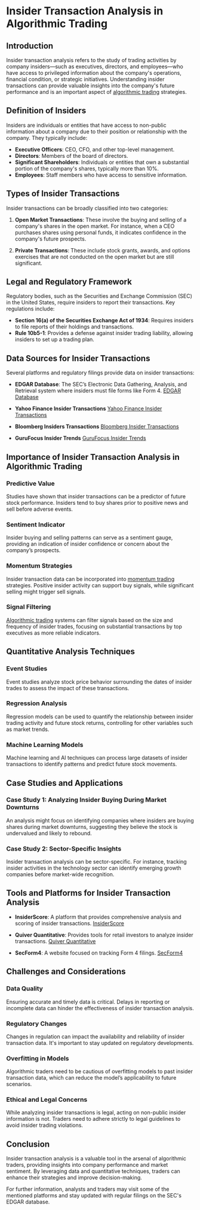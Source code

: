 # Insider Transaction Analysis in Algorithmic Trading

## Introduction
Insider transaction analysis refers to the study of trading activities by company insiders—such as executives, directors, and employees—who have access to privileged information about the company's operations, financial condition, or strategic initiatives. Understanding insider transactions can provide valuable insights into the company's future performance and is an important aspect of [algorithmic trading](../a/algorithmic_trading.md) strategies.

## Definition of Insiders
Insiders are individuals or entities that have access to non-public information about a company due to their position or relationship with the company. They typically include:

- **Executive Officers**: CEO, CFO, and other top-level management.
- **Directors**: Members of the board of directors.
- **Significant Shareholders**: Individuals or entities that own a substantial portion of the company's shares, typically more than 10%.
- **Employees**: Staff members who have access to sensitive information.

## Types of Insider Transactions
Insider transactions can be broadly classified into two categories:

1. **Open Market Transactions**: These involve the buying and selling of a company's shares in the open market. For instance, when a CEO purchases shares using personal funds, it indicates confidence in the company's future prospects.
   
2. **Private Transactions**: These include stock grants, awards, and options exercises that are not conducted on the open market but are still significant.

## Legal and Regulatory Framework
Regulatory bodies, such as the Securities and Exchange Commission (SEC) in the United States, require insiders to report their transactions. Key regulations include:

- **Section 16(a) of the Securities Exchange Act of 1934**: Requires insiders to file reports of their holdings and transactions.
- **Rule 10b5-1**: Provides a defense against insider trading liability, allowing insiders to set up a trading plan.

## Data Sources for Insider Transactions
Several platforms and regulatory filings provide data on insider transactions:

- **EDGAR Database**: The SEC’s Electronic Data Gathering, Analysis, and Retrieval system where insiders must file forms like Form 4.
  [EDGAR Database](https://www.sec.gov/edgar/searchedgar/companysearch.html)
  
- **Yahoo Finance Insider Transactions**
  [Yahoo Finance Insider Transactions](https://finance.yahoo.com/insider-transactions)

- **Bloomberg Insiders Transactions**
  [Bloomberg Insider Transactions](https://www.bloomberg.com/markets/insider)

- **GuruFocus Insider Trends**
  [GuruFocus Insider Trends](https://www.gurufocus.com/insider/summary)

## Importance of Insider Transaction Analysis in Algorithmic Trading
### Predictive Value
Studies have shown that insider transactions can be a predictor of future stock performance. Insiders tend to buy shares prior to positive news and sell before adverse events.

### Sentiment Indicator
Insider buying and selling patterns can serve as a sentiment gauge, providing an indication of insider confidence or concern about the company’s prospects.

### Momentum Strategies
Insider transaction data can be incorporated into [momentum trading](../m/momentum_trading.md) strategies. Positive insider activity can support buy signals, while significant selling might trigger sell signals.

### Signal Filtering
[Algorithmic trading](../a/algorithmic_trading.md) systems can filter signals based on the size and frequency of insider trades, focusing on substantial transactions by top executives as more reliable indicators.

## Quantitative Analysis Techniques
### Event Studies
Event studies analyze stock price behavior surrounding the dates of insider trades to assess the impact of these transactions.

### Regression Analysis
Regression models can be used to quantify the relationship between insider trading activity and future stock returns, controlling for other variables such as market trends.

### Machine Learning Models
Machine learning and AI techniques can process large datasets of insider transactions to identify patterns and predict future stock movements.

## Case Studies and Applications
### Case Study 1: Analyzing Insider Buying During Market Downturns
An analysis might focus on identifying companies where insiders are buying shares during market downturns, suggesting they believe the stock is undervalued and likely to rebound.

### Case Study 2: Sector-Specific Insights
Insider transaction analysis can be sector-specific. For instance, tracking insider activities in the technology sector can identify emerging growth companies before market-wide recognition.

## Tools and Platforms for Insider Transaction Analysis
- **InsiderScore**: A platform that provides comprehensive analysis and scoring of insider transactions.
  [InsiderScore](https://www.insiderscore.com/)

- **Quiver Quantitative**: Provides tools for retail investors to analyze insider transactions.
  [Quiver Quantitative](https://www.quiverquant.com/)

- **SecForm4**: A website focused on tracking Form 4 filings.
  [SecForm4](https://www.secform4.com/)

## Challenges and Considerations
### Data Quality
Ensuring accurate and timely data is critical. Delays in reporting or incomplete data can hinder the effectiveness of insider transaction analysis.

### Regulatory Changes
Changes in regulation can impact the availability and reliability of insider transaction data. It's important to stay updated on regulatory developments.

### Overfitting in Models
Algorithmic traders need to be cautious of overfitting models to past insider transaction data, which can reduce the model’s applicability to future scenarios.

### Ethical and Legal Concerns
While analyzing insider transactions is legal, acting on non-public insider information is not. Traders need to adhere strictly to legal guidelines to avoid insider trading violations.

## Conclusion
Insider transaction analysis is a valuable tool in the arsenal of algorithmic traders, providing insights into company performance and market sentiment. By leveraging data and quantitative techniques, traders can enhance their strategies and improve decision-making.

For further information, analysts and traders may visit some of the mentioned platforms and stay updated with regular filings on the SEC's EDGAR database.
